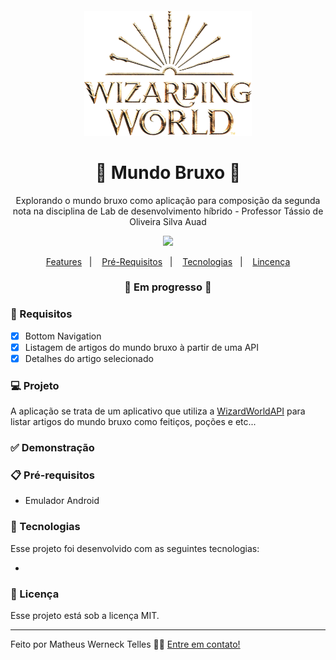 <h4 align="center">
  <img src="https://github.com/mwtelles/WizardWorld-App/blob/main/app/src/main/res/drawable/ww_logo.png" alt="logo" height="200px"/>
</h4>

<h1 align="center">
    🚀 Mundo Bruxo 🚀
</h1>

<p align="center">Explorando o mundo bruxo como aplicação para composição da segunda nota na disciplina de Lab de desenvolvimento híbrido - Professor Tássio de Oliveira Silva Auad</p>

<p align="center">
  <img src="https://img.shields.io/badge/license-MIT-success"/>
</p>

<p align="center">
  <a href="#-features">Features</a>&nbsp;&nbsp;&nbsp;|&nbsp;&nbsp;&nbsp;
  <a href="#-pré-requisitos">Pré-Requisitos</a>&nbsp;&nbsp;&nbsp;|&nbsp;&nbsp;&nbsp;
  <a href="#-tecnologias">Tecnologias</a>&nbsp;&nbsp;&nbsp;|&nbsp;&nbsp;&nbsp;
  <a href="#-licença">Lincença</a>
</p>

<h3 align="center"> 
🚧  Em progresso  🚧
</h3>

### 📎 Requisitos 

- [x] Bottom Navigation
- [x] Listagem de artigos do mundo bruxo à partir de uma API
- [x] Detalhes do artigo selecionado

### 💻 Projeto

A aplicação se trata de um aplicativo que utiliza a <a href="https://github.com/MossPiglets/WizardWorldAPI/" target="_blank">WizardWorldAPI</a> para listar artigos do mundo bruxo como feitiços, poções e etc... 

### ✅ Demonstração


### 📋 Pré-requisitos

- Emulador Android

### 🚀 Tecnologias

Esse projeto foi desenvolvido com as seguintes tecnologias:

- 

### 📝 Licença

Esse projeto está sob a licença MIT.

<hr/>

Feito por Matheus Werneck Telles 👋🏻 [Entre em contato!](https://www.linkedin.com/in/mwtelles/)

